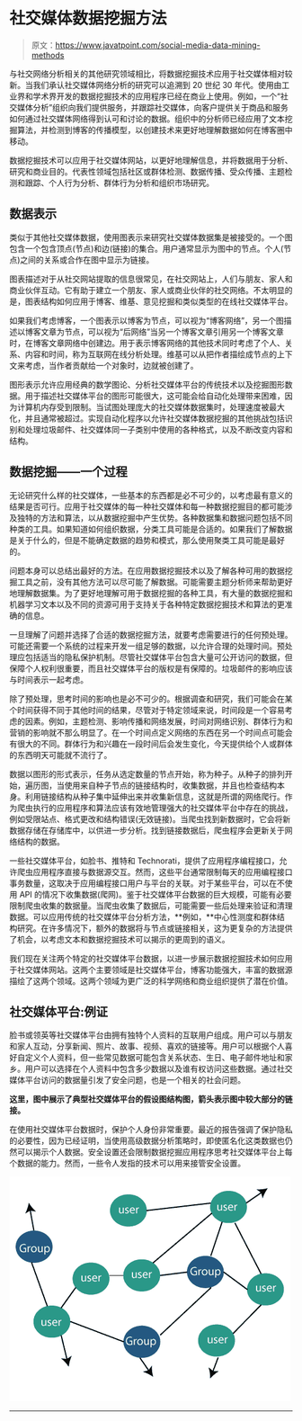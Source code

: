 # 社交媒体数据挖掘方法

> 原文：<https://www.javatpoint.com/social-media-data-mining-methods>

与社交网络分析相关的其他研究领域相比，将数据挖掘技术应用于社交媒体相对较新。当我们承认社交媒体网络分析的研究可以追溯到 20 世纪 30 年代。使用由工业界和学术界开发的数据挖掘技术的应用程序已经在商业上使用。例如，一个“社交媒体分析”组织向我们提供服务，并跟踪社交媒体，向客户提供关于商品和服务如何通过社交媒体网络得到认可和讨论的数据。组织中的分析师已经应用了文本挖掘算法，并检测到博客的传播模型，以创建技术来更好地理解数据如何在博客圈中移动。

数据挖掘技术可以应用于社交媒体网站，以更好地理解信息，并将数据用于分析、研究和商业目的。代表性领域包括社区或群体检测、数据传播、受众传播、主题检测和跟踪、个人行为分析、群体行为分析和组织市场研究。

## 数据表示

类似于其他社交媒体数据，使用图表示来研究社交媒体数据集是被接受的。一个图包含一个包含顶点(节点)和边(链接)的集合。用户通常显示为图中的节点。个人(节点)之间的关系或合作在图中显示为链接。

图表描述对于从社交网站提取的信息很常见，在社交网站上，人们与朋友、家人和商业伙伴互动。它有助于建立一个朋友、家人或商业伙伴的社交网络。不太明显的是，图表结构如何应用于博客、维基、意见挖掘和类似类型的在线社交媒体平台。

如果我们考虑博客，一个图表示以博客为节点，可以视为“博客网络”，另一个图描述以博客文章为节点，可以视为“后网络”当另一个博客文章引用另一个博客文章时，在博客文章网络中创建边。用于表示博客网络的其他技术同时考虑了个人、关系、内容和时间，称为互联网在线分析处理。维基可以从把作者描绘成节点的上下文来考虑，当作者贡献给一个对象时，边就被创建了。

图形表示允许应用经典的数学图论、分析社交媒体平台的传统技术以及挖掘图形数据。用于描述社交媒体平台的图形可能很大，这可能会给自动化处理带来困难，因为计算机内存受到限制。当试图处理庞大的社交媒体数据集时，处理速度被最大化，并且通常被超过。实现自动化程序以允许社交媒体数据挖掘的其他挑战包括识别和处理垃圾邮件、社交媒体同一子类别中使用的各种格式，以及不断改变内容和结构。

## 数据挖掘——一个过程

无论研究什么样的社交媒体，一些基本的东西都是必不可少的，以考虑最有意义的结果是否可行。应用于社交媒体的每一种社交媒体和每一种数据挖掘目的都可能涉及独特的方法和算法，以从数据挖掘中产生优势。各种数据集和数据问题包括不同种类的工具。如果知道如何组织数据，分类工具可能是合适的。如果我们了解数据是关于什么的，但是不能确定数据的趋势和模式，那么使用聚类工具可能是最好的。

问题本身可以总结出最好的方法。在应用数据挖掘技术以及了解各种可用的数据挖掘工具之前，没有其他方法可以尽可能了解数据。可能需要主题分析师来帮助更好地理解数据集。为了更好地理解可用于数据挖掘的各种工具，有大量的数据挖掘和机器学习文本以及不同的资源可用于支持关于各种特定数据挖掘技术和算法的更准确的信息。

一旦理解了问题并选择了合适的数据挖掘方法，就要考虑需要进行的任何预处理。可能还需要一个系统的过程来开发一组足够的数据，以允许合理的处理时间。预处理应包括适当的隐私保护机制。尽管社交媒体平台包含大量可公开访问的数据，但保障个人权利很重要，而且社交媒体平台的版权是有保障的。垃圾邮件的影响应该与时间表示一起考虑。

除了预处理，思考时间的影响也是必不可少的。根据调查和研究，我们可能会在某个时间获得不同于其他时间的结果，尽管对于特定领域来说，时间段是一个容易考虑的因素。例如，主题检测、影响传播和网络发展，时间对网络识别、群体行为和营销的影响就不那么明显了。在一个时间点定义网络的东西在另一个时间点可能会有很大的不同。群体行为和兴趣在一段时间后会发生变化，今天提供给个人或群体的东西明天可能就不流行了。

数据以图形的形式表示，任务从选定数量的节点开始，称为种子。从种子的排列开始，遍历图，当使用来自种子节点的链接结构时，收集数据，并且也检查结构本身。利用链接结构从种子集中延伸出来并收集新信息，这就是所谓的网络爬行。作为爬虫执行的应用程序和算法应该有效地管理强大的社交媒体平台中存在的挑战，例如受限站点、格式更改和结构错误(无效链接)。当爬虫找到新数据时，它会将新数据存储在存储库中，以供进一步分析。找到链接数据后，爬虫程序会更新关于网络结构的数据。

一些社交媒体平台，如脸书、推特和 Technorati，提供了应用程序编程接口，允许爬虫应用程序直接与数据源交互。然而，这些平台通常限制每天的应用编程接口事务数量，这取决于应用编程接口用户与平台的关联。对于某些平台，可以在不使用 API 的情况下收集数据(爬网)。鉴于社交媒体平台数据的巨大规模，可能有必要限制爬虫收集的数据量。当爬虫收集了数据后，可能需要一些后处理来验证和清理数据。可以应用传统的社交媒体平台分析方法，**例如，**中心性测度和群体结构研究。在许多情况下，额外的数据将与节点或链接相关，这为更复杂的方法提供了机会，以考虑文本和数据挖掘技术可以揭示的更周到的语义。

我们现在关注两个特定的社交媒体平台数据，以进一步展示数据挖掘技术如何应用于社交媒体网站。这两个主要领域是社交媒体平台，博客功能强大，丰富的数据源描绘了这两个领域。这两个领域为更广泛的科学网络和商业组织提供了潜在价值。

## 社交媒体平台:例证

脸书或领英等社交媒体平台由拥有独特个人资料的互联用户组成。用户可以与朋友和家人互动，分享新闻、照片、故事、视频、喜欢的链接等。用户可以根据个人喜好自定义个人资料，但一些常见数据可能包含关系状态、生日、电子邮件地址和家乡。用户可以选择在个人资料中包含多少数据以及谁有权访问这些数据。通过社交媒体平台访问的数据量引发了安全问题，也是一个相关的社会问题。

**这里，图中展示了典型社交媒体平台的假设图结构图，箭头表示图中较大部分的链接。**

在使用社交媒体平台数据时，保护个人身份非常重要。最近的报告强调了保护隐私的必要性，因为已经证明，当使用高级数据分析策略时，即使匿名化这类数据也仍然可以揭示个人数据。安全设置还会限制数据挖掘应用程序思考社交媒体平台上每个数据的能力。然而，一些令人发指的技术可以用来接管安全设置。

![Social Media Data Mining Methods](img/40943764ef595a1482b0214c1390f840.png)

* * *